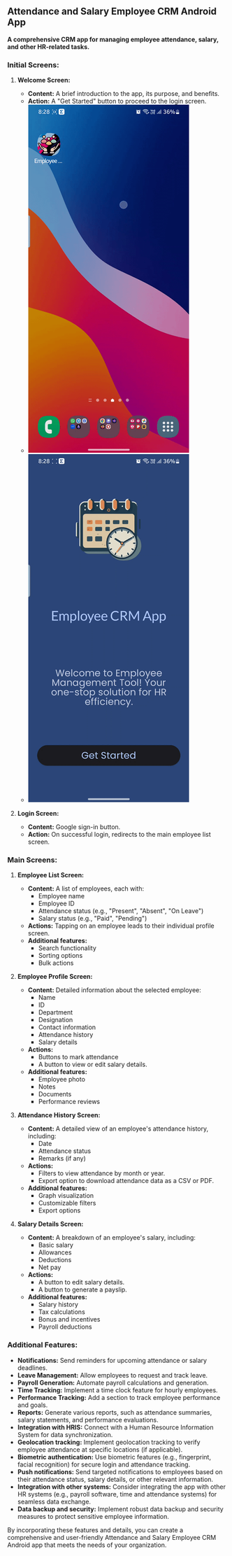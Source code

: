 ## Attendance and Salary Employee CRM Android App

**A comprehensive CRM app for managing employee attendance, salary, and other HR-related tasks.**

### Initial Screens:
1. **Welcome Screen:**
   * **Content:** A brief introduction to the app, its purpose, and benefits.
   * **Action:** A "Get Started" button to proceed to the login screen.
   * ![Welcome screen](ResourcesUsedInProject/appUI/openapp_dark.gif)
   * ![Splash to Login](ResourcesUsedInProject/appUI/splash_to_login_dark.gif)

2. **Login Screen:**
   * **Content:** Google sign-in button.
   * **Action:** On successful login, redirects to the main employee list screen.

### Main Screens:
1. **Employee List Screen:**
   * **Content:** A list of employees, each with:
     * Employee name
     * Employee ID
     * Attendance status (e.g., "Present", "Absent", "On Leave")
     * Salary status (e.g., "Paid", "Pending")
   * **Actions:** Tapping on an employee leads to their individual profile screen.
   * **Additional features:**
     * Search functionality
     * Sorting options
     * Bulk actions

2. **Employee Profile Screen:**
   * **Content:** Detailed information about the selected employee:
     * Name
     * ID
     * Department
     * Designation
     * Contact information
     * Attendance history
     * Salary details
   * **Actions:**
     * Buttons to mark attendance
     * A button to view or edit salary details.
   * **Additional features:**
     * Employee photo
     * Notes
     * Documents
     * Performance reviews

3. **Attendance History Screen:**
   * **Content:** A detailed view of an employee's attendance history, including:
     * Date
     * Attendance status
     * Remarks (if any)
   * **Actions:**
     * Filters to view attendance by month or year.
     * Export option to download attendance data as a CSV or PDF.
   * **Additional features:**
     * Graph visualization
     * Customizable filters
     * Export options

4. **Salary Details Screen:**
   * **Content:** A breakdown of an employee's salary, including:
     * Basic salary
     * Allowances
     * Deductions
     * Net pay
   * **Actions:**
     * A button to edit salary details.
     * A button to generate a payslip.
   * **Additional features:**
     * Salary history
     * Tax calculations
     * Bonus and incentives
     * Payroll deductions

### Additional Features:
* **Notifications:** Send reminders for upcoming attendance or salary deadlines.
* **Leave Management:** Allow employees to request and track leave.
* **Payroll Generation:** Automate payroll calculations and generation.
* **Time Tracking:** Implement a time clock feature for hourly employees.
* **Performance Tracking:** Add a section to track employee performance and goals.
* **Reports:** Generate various reports, such as attendance summaries, salary statements, and performance evaluations.
* **Integration with HRIS:** Connect with a Human Resource Information System for data synchronization.
* **Geolocation tracking:** Implement geolocation tracking to verify employee attendance at specific locations (if applicable).
* **Biometric authentication:** Use biometric features (e.g., fingerprint, facial recognition) for secure login and attendance tracking.
* **Push notifications:** Send targeted notifications to employees based on their attendance status, salary details, or other relevant information.
* **Integration with other systems:** Consider integrating the app with other HR systems (e.g., payroll software, time and attendance systems) for seamless data exchange.
* **Data backup and security:** Implement robust data backup and security measures to protect sensitive employee information.

By incorporating these features and details, you can create a comprehensive and user-friendly Attendance and Salary Employee CRM Android app that meets the needs of your organization.
